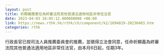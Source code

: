```yaml
---
layout: post
title: 祈顯義獲委任為終審法院其他普通法適用地區非常任法官
date: 2023-04-03 16:05:12.000000000 +08:00
link: https://news.rthk.hk/rthk/ch/component/k2/1694819-20230403.htm
categories: rthk
---
```


行政長官已按司法人員推薦委員會的推薦，並徵得立法會同意，任命祈顯義為終審法院其他普通法適用地區非常任法官，由本月6日起，任期3年。
